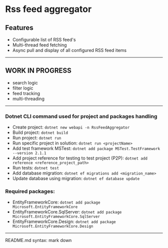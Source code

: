 # Rss feed aggregator
## Features
* Configurable list of RSS feed's
* Multi-thread feed fetching
* Async pull and display of all configured RSS feed items

---
## WORK IN PROGRESS
* search logic
* filter logic
* feed tracking
* multi-threading

---
### Dotnet CLI command used for project and packages handling
* Create project: ```dotnet new webapi -n RssFeedAggregator```
* Build project: ```dotnet build```
* Run project: ```dotnet run```
* Run specific project in solution: ```dotnet run <projectName>```
* Add test framework MSTest: ```dotnet add package MSTest.TestFramework --version 2.1.1```
* Add project reference for testing to test project (P2P): ```dotnet add reference <reference_project_path>```
* Run tests: ```dotnet test```
* Add database migration: ```dotnet ef migrations add <migration_name>```
* Update database using migration: ```dotnet ef database update```

### Required packages:
* EntityFrameworkCore: ```dotnet add package Microsoft.EntityFrameworkCore```
* EntityFrameworkCore.SqlServer: ```dotnet add package Microsoft.EntityFrameworkCore.SqlServer```
* EntityFrameworkCore.Design: ```dotnet add package Microsoft.EntityFrameworkCore.Design```

---
README.md syntax: mark down